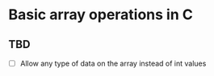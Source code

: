 # Basic array operations in C

## TBD

* [ ] Allow any type of data on the array instead of int values
